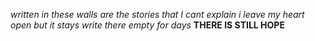*written in these walls are the stories that I cant explain*
*i leave my heart open but it stays write there empty for days*
**THERE IS STILL HOPE**
